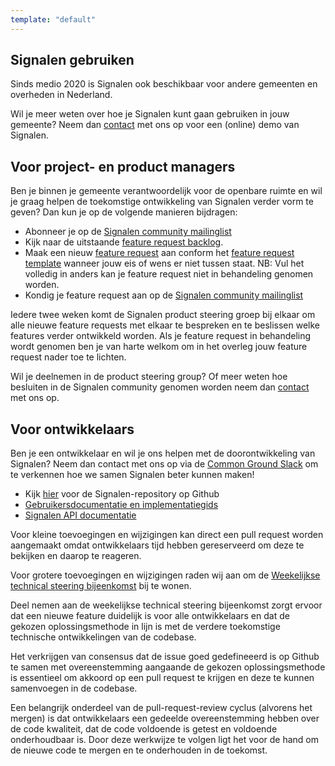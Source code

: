 ```yaml
---
template: "default"
---
```


## Signalen gebruiken

Sinds medio 2020 is Signalen ook beschikbaar voor andere gemeenten en overheden in Nederland.

Wil je meer weten over hoe je Signalen kunt gaan gebruiken in jouw gemeente? Neem dan [contact](/contact/) met ons op voor een (online) demo van Signalen.

## Voor project- en product managers

Ben je binnen je gemeente verantwoordelijk voor de openbare ruimte en wil je graag helpen de toekomstige ontwikkeling van Signalen verder vorm te geven?
Dan kun je op de volgende manieren bijdragen:

- Abonneer je op de [Signalen community mailinglist](https://lists.publiccode.net/mailman/postorius/lists/signalen-discuss.lists.publiccode.net/)
- Kijk naar de uitstaande [feature request backlog](https://github.com/orgs/Signalen/projects/2).
- Maak een nieuw [feature request](https://github.com/Signalen/product-steering/issues/new?assignees=&labels=enhancement&template=feature_request.md&title=%5BFEATURE-REQUEST%5D) aan conform het [feature request template](https://github.com/Signalen/product-steering/tree/main/.github/ISSUE_TEMPLATE) wanneer jouw eis of wens er niet tussen staat. NB: Vul het  volledig in anders kan je feature request niet in behandeling genomen worden.
- Kondig je feature request aan op de [Signalen community mailinglist](https://lists.publiccode.net/mailman/postorius/lists/signalen-discuss.lists.publiccode.net/)

Iedere twee weken komt de Signalen product steering groep bij elkaar om alle nieuwe feature requests met elkaar te bespreken en te beslissen welke features verder ontwikkeld worden. Als je feature request in behandeling wordt genomen ben je van harte welkom om in het overleg jouw feature request nader toe te lichten.

Wil je deelnemen in de product steering group? Of meer weten hoe besluiten in de Signalen community genomen worden neem dan [contact](/contact/) met ons op.

## Voor ontwikkelaars

Ben je een ontwikkelaar en wil je ons helpen met de doorontwikkeling van Signalen? Neem dan contact met ons op via de [Common Ground Slack](https://join.slack.com/t/samenorganiseren/shared_invite/zt-dex1d7sk-wy11sKYWCF0qQYjJHSMW5Q) om te verkennen hoe we samen Signalen beter kunnen maken!

- Kijk [hier](https://github.com/signalen) voor de Signalen-repository op Github
- [Gebruikersdocumentatie en implementatiegids](https://docs.signalen.org)
- [Signalen API documentatie](https://api.data.amsterdam.nl/api/swagger/?url=/signals/swagger/openapi.yaml#/default/get_signals_v1_private_signals_geography)

Voor kleine toevoegingen en wijzigingen kan direct een pull request worden aangemaakt omdat ontwikkelaars tijd hebben gereserveerd om deze te bekijken en daarop te reageren.

Voor grotere toevoegingen en wijzigingen raden wij aan om de [Weekelijkse technical steering bijeenkomst](https://signalen.org/en/contact) bij te wonen.

Deel nemen aan de weekelijkse technical steering bijeenkomst zorgt ervoor dat een nieuwe feature duidelijk is voor alle ontwikkelaars en dat de gekozen oplossingsmethode in lijn is met de verdere toekomstige technische ontwikkelingen van de codebase.

Het verkrijgen van consensus dat de issue goed gedefineeerd is op Github te samen met overeenstemming aangaande de gekozen oplossingsmethode is essentieel om akkoord op een pull request te krijgen en deze te kunnen samenvoegen in de codebase.

Een belangrijk onderdeel van de pull-request-review cyclus (alvorens het mergen) is dat ontwikkelaars een gedeelde overeenstemming hebben over de code kwaliteit, dat de code voldoende is getest en voldoende onderhoudbaar is. Door deze werkwijze te volgen ligt het voor de hand om de nieuwe code te mergen en te onderhouden in de toekomst.
